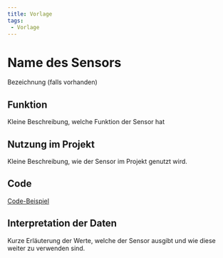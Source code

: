 ```yaml
---
title: Vorlage
tags:
 - Vorlage
---
```


# Name des Sensors
Bezeichnung (falls vorhanden)

## Funktion
Kleine Beschreibung, welche Funktion der Sensor hat

## Nutzung im Projekt
Kleine Beschreibung, wie der Sensor im Projekt genutzt wird.

## Code
[Code-Beispiel](#)

## Interpretation der Daten
Kurze Erläuterung der Werte, welche der Sensor ausgibt und wie diese weiter zu verwenden sind.

